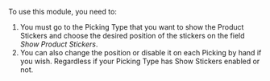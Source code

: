 To use this module, you need to:

1.  You must go to the Picking Type that you want to show the Product
    Stickers and choose the desired position of the stickers on the
    field *Show Product Stickers*.
2.  You can also change the position or disable it on each Picking by
    hand if you wish. Regardless if your Picking Type has Show Stickers
    enabled or not.
